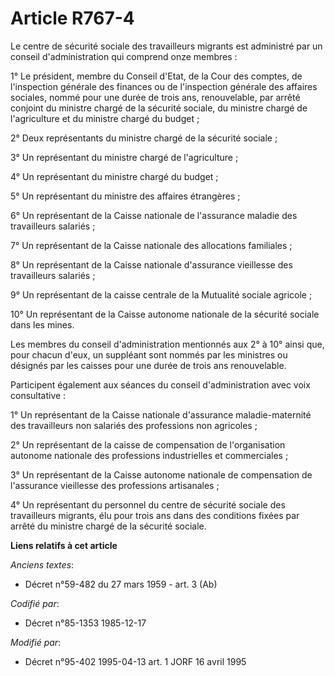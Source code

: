 # Article R767-4

Le centre de sécurité sociale des travailleurs migrants est administré par un conseil d'administration qui comprend onze
membres :

1° Le président, membre du Conseil d'Etat, de la Cour des comptes, de l'inspection générale des finances ou de l'inspection
générale des affaires sociales, nommé pour une durée de trois ans, renouvelable, par arrêté conjoint du ministre chargé de la
sécurité sociale, du ministre chargé de l'agriculture et du ministre chargé du budget ;

2° Deux représentants du ministre chargé de la sécurité sociale ;

3° Un représentant du ministre chargé de l'agriculture ;

4° Un représentant du ministre chargé du budget ;

5° Un représentant du ministre des affaires étrangères ;

6° Un représentant de la Caisse nationale de l'assurance maladie des travailleurs salariés ;

7° Un représentant de la Caisse nationale des allocations familiales ;

8° Un représentant de la Caisse nationale d'assurance vieillesse des travailleurs salariés ;

9° Un représentant de la caisse centrale de la Mutualité sociale agricole ;

10° Un représentant de la Caisse autonome nationale de la sécurité sociale dans les mines.

Les membres du conseil d'administration mentionnés aux 2° à 10° ainsi que, pour chacun d'eux, un suppléant sont nommés par
les ministres ou désignés par les caisses pour une durée de trois ans renouvelable.

Participent également aux séances du conseil d'administration avec voix consultative :

1° Un représentant de la Caisse nationale d'assurance maladie-maternité des travailleurs non salariés des professions non
agricoles ;

2° Un représentant de la caisse de compensation de l'organisation autonome nationale des professions industrielles et
commerciales ;

3° Un représentant de la Caisse autonome nationale de compensation de l'assurance vieillesse des professions artisanales ;

4° Un représentant du personnel du centre de sécurité sociale des travailleurs migrants, élu pour trois ans dans des
conditions fixées par arrêté du ministre chargé de la sécurité sociale.

**Liens relatifs à cet article**

_Anciens textes_:

  - Décret n°59-482 du 27 mars 1959 - art. 3 (Ab)

_Codifié par_:

  - Décret n°85-1353 1985-12-17

_Modifié par_:

  - Décret n°95-402 1995-04-13 art. 1 JORF 16 avril 1995
